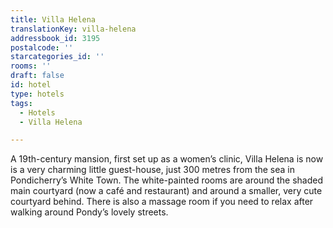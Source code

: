 ```yaml
---
title: Villa Helena
translationKey: villa-helena
addressbook_id: 3195
postalcode: ''
starcategories_id: ''
rooms: ''
draft: false
id: hotel
type: hotels
tags:
  - Hotels
  - Villa Helena

---
```

A 19th-century mansion, first set up as a women’s clinic, Villa Helena is now is a very charming little guest-house, just 300 metres from the sea in Pondicherry’s White Town. The white-painted rooms are around the shaded main courtyard (now a café and restaurant) and around a smaller, very cute courtyard behind. There is also a massage room if you need to relax after walking around Pondy’s lovely streets.
